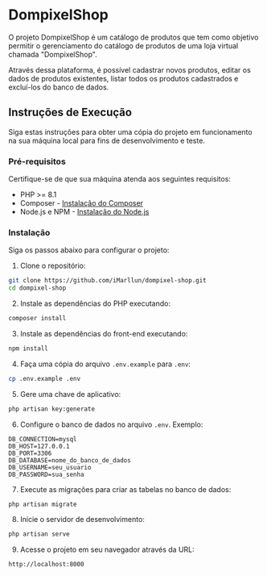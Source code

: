 # DompixelShop

O projeto DompixelShop é um catálogo de produtos que tem como objetivo permitir o gerenciamento do catálogo de produtos de uma loja virtual chamada "DompixelShop". 

Através dessa plataforma, é possível cadastrar novos produtos, editar os dados de produtos existentes, listar todos os produtos cadastrados e excluí-los do banco de dados.


## Instruções de Execução

Siga estas instruções para obter uma cópia do projeto em funcionamento na sua máquina local para fins de desenvolvimento e teste.

### Pré-requisitos

Certifique-se de que sua máquina atenda aos seguintes requisitos:

- PHP >= 8.1
- Composer - [Instalação do Composer](https://getcomposer.org/download/)
- Node.js e NPM - [Instalação do Node.js](https://nodejs.org/)

### Instalação

Siga os passos abaixo para configurar o projeto:

1. Clone o repositório:

```bash
git clone https://github.com/iMarllun/dompixel-shop.git
cd dompixel-shop
```

2. Instale as dependências do PHP executando:

```bash
composer install
```

3. Instale as dependências do front-end executando:

```bash
npm install
```

4. Faça uma cópia do arquivo `.env.example` para `.env`:

```bash
cp .env.example .env
```

5. Gere uma chave de aplicativo:

```bash
php artisan key:generate
```

6. Configure o banco de dados no arquivo `.env`. Exemplo:

```dotenv
DB_CONNECTION=mysql
DB_HOST=127.0.0.1
DB_PORT=3306
DB_DATABASE=nome_do_banco_de_dados
DB_USERNAME=seu_usuario
DB_PASSWORD=sua_senha
```

7. Execute as migrações para criar as tabelas no banco de dados:

```bash
php artisan migrate
```

8. Inicie o servidor de desenvolvimento:

```bash
php artisan serve
```

9. Acesse o projeto em seu navegador através da URL:

```
http://localhost:8000
```
